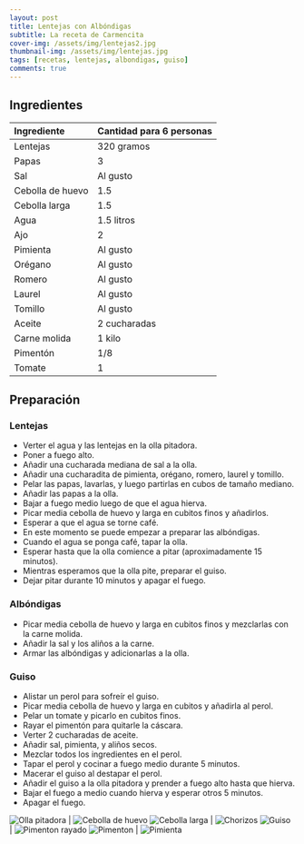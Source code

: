 ```yaml
---
layout: post
title: Lentejas con Albóndigas
subtitle: La receta de Carmencita
cover-img: /assets/img/lentejas2.jpg
thumbnail-img: /assets/img/lentejas.jpg
tags: [recetas, lentejas, albondigas, guiso]
comments: true
---
```


## Ingredientes

| Ingrediente      | Cantidad para 6 personas |
| :------          | :---                     |
| Lentejas         | 320 gramos               |
| Papas            | 3                        |
| Sal              | Al gusto                 |
| Cebolla de huevo | 1.5                      |
| Cebolla larga    | 1.5                      |
| Agua             | 1.5 litros               |
| Ajo              | 2                        |
| Pimienta         | Al gusto                 |
| Orégano          | Al gusto                 |
| Romero           | Al gusto                 |
| Laurel           | Al gusto                 |
| Tomillo          | Al gusto                 |
| Aceite           | 2 cucharadas             |
| Carne molida     | 1 kilo                   |
| Pimentón         | 1/8                      |
| Tomate           | 1                        |


## Preparación

### Lentejas
- Verter el agua y las lentejas en la olla pitadora.
- Poner a fuego alto.
- Añadir una cucharada mediana de sal a la olla.
- Añadir una cucharadita de pimienta, orégano, romero, laurel y tomillo.
- Pelar las papas, lavarlas, y luego partirlas en cubos de tamaño mediano.
- Añadir las papas a la olla.
- Bajar a fuego medio luego de que el agua hierva.
- Picar media cebolla de huevo y larga en cubitos finos y añadirlos.
- Esperar a que el agua se torne café.
- En este momento se puede empezar a preparar las albóndigas.
- Cuando el agua se ponga café, tapar la olla.
- Esperar hasta que la olla comience a pitar (aproximadamente 15 minutos).
- Mientras esperamos que la olla pite, preparar el guiso.
- Dejar pitar durante 10 minutos y apagar el fuego.

### Albóndigas
- Picar media cebolla de huevo y larga en cubitos finos y mezclarlas con la carne molida.
- Añadir la sal y los aliños a la carne.
- Armar las albóndigas y adicionarlas a la olla.

### Guiso
- Alistar un perol para sofreír el guiso.
- Picar media cebolla de huevo y larga en cubitos y añadirla al perol.
- Pelar un tomate y picarlo en cubitos finos.
- Rayar el pimentón para quitarle la cáscara.
- Verter 2 cucharadas de aceite.
- Añadir sal, pimienta, y aliños secos.
- Mezclar todos los ingredientes en el perol.
- Tapar el perol y cocinar a fuego medio durante 5 minutos.
- Macerar el guiso al destapar el perol.
- Añadir el guiso a la olla pitadora y prender a fuego alto hasta que hierva.
- Bajar el fuego a medio cuando hierva y esperar otros 5 minutos.
- Apagar el fuego.

![Olla pitadora](../assets/img/olla-pitadora.jpeg) |  ![Cebolla de huevo](../assets/img/cebolla-de-huevo.jpeg)
![Cebolla larga](../assets/img/cebolla-larga.jpeg) | ![Chorizos](../assets/img/chorizos.jpeg)
![Guiso](../assets/img/guiso.jpeg) | ![Pimenton rayado](../assets/img/pimenton-rayado.jpeg)
![Pimenton](../assets/img/pimenton.jpeg) | ![Pimienta](../assets/img/pimienta.jpeg)

<!-- {: .box-note} -->
<!-- **Note:** This is a notification box. -->

<!-- {: .box-warning} -->
<!-- **Warning:** This is a warning box. -->

<!-- {: .box-error} -->
<!-- **Error:** This is an error box. -->


